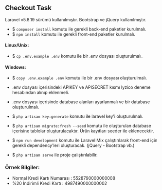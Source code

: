 ## Checkout Task

Laravel v5.8.19 sürümü kullanılmıştır.
Bootstrap ve jQuery kullanılmıştır.

- $ `composer install` komutu ile gerekli back-end paketler kurulmalı.
- $ `npm install` komutu ile gerekli front-end paketler kurulmalı.

#### Linux/Unix:
- $ `cp .env.example .env` komutu ile bir .env dosyası oluşturulmalı.
#### Windows:
- $ `copy .env.example .env` komutu ile bir .env dosyası oluşturulmalı.

- .env dosyası içerisindeki APIKEY ve APISECRET kısmı Iyzico deneme hesabından alınıp eklenmeli.
- .env dosyası içerisinde database alanları ayarlanmalı ve bir database oluşturulmalı.
- $ `php artisan key:generate` komutu ile laravel key'i oluşturulmalı.
- $ `php artisan migrate:fresh --seed` komutu ile oluşturulan database içerisine tablolar oluşturulacaktır. Ürün kayıtları seeder ile eklenecektir.
- $ `npm run development` komutu ile Laravel Mix çalıştırılarak front-end için gerekli dependency'leri oluşturacak. (jQuery - Bootstrap vb.)
- $ `php artisan serve` ile proje çalıştırılabilir.

### Örnek Bilgiler:
- Normal Kredi Kartı Numarası : 5528790000000008
- %20 İndirimli Kredi Kartı : 4987490000000002
